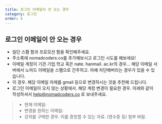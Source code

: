 ```yaml
---
title: 로그인 이메일이 안 오는 경우
category: 로그인
order: 4
---
```


## 로그인 이메일이 안 오는 경우

- 일단 스팸 함과 프로모션 함을 확인해주세요.
- 주소록에 nomadcoders.co를 추가해보시고 로그인 시도를 해보세요!
- 이메일 계정이 기관.기업.학교 혹은 nate. hanmail. ac.kr의 경우... 해당 이메일 서버에서 노마드 이메일을 스팸으로 간주하고. 아예 차단해버리는 경우가 있을 수 있습니다.
- 이 경우. 해당 이메일 자체를 gmail 등으로 변경하시는 것을 추천해 드립니다.
- 로그인 이메일이 오지 않는 상황에서. 해당 계정 변경이 필요한 경우. 아래와 같이 작성하셔서 help@nomadcoders.co 로 보내주세요.
> - 현재 이메일: 
> - 변경을 원하는 이메일:
> - 강의를 구매한 경우. 이를 증빙할 수 있는 자료. (영수증 등) 첨부 바람.
  
